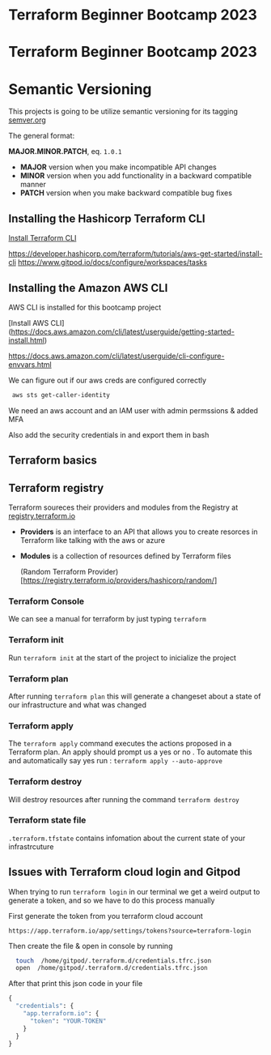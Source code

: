 # Terraform Beginner Bootcamp 2023

# Terraform Beginner Bootcamp 2023

# Semantic Versioning 

This projects is going to be utilize semantic versioning for its tagging 
    [semver.org](https://semver.org)

The general format:

 **MAJOR.MINOR.PATCH**, eq. `1.0.1`

- **MAJOR** version when you make incompatible API changes
- **MINOR** version when you add functionality in a backward compatible manner
- **PATCH** version when you make backward compatible bug fixes


## Installing  the Hashicorp Terraform CLI

[Install Terraform CLI](https://developer.hashicorp.com/terraform/tutorials/aws-get-started/install-cli)

https://developer.hashicorp.com/terraform/tutorials/aws-get-started/install-cli
https://www.gitpod.io/docs/configure/workspaces/tasks


## Installing the Amazon AWS CLI

AWS CLI is installed for this bootcamp project

[Install AWS CLI] (https://docs.aws.amazon.com/cli/latest/userguide/getting-started-install.html)

https://docs.aws.amazon.com/cli/latest/userguide/cli-configure-envvars.html

We can figure out  if our aws creds are configured correctly 
```sh
 aws sts get-caller-identity
```

We need an aws account and an IAM user with admin permssions & added MFA 

Also add the security credentials in and export them in bash 


## Terraform basics

## Terraform registry

 Terraform  soureces their providers and modules from the Registry at [registry.terraform.io](https://registry.terraform.io/)

 - **Providers** is an interface to an API that allows you to create resorces in Terraform like talking with the aws or azure
 - **Modules**  is a collection of resources defined by Terraform files 

   (Random Terraform Provider)[https://registry.terraform.io/providers/hashicorp/random/]

 ### Terraform Console

 We can see a manual for terraform by just typing `terraform`

 ### Terraform init 

 Run `terraform init` at the start of the project to inicialize the project

 ### Terraform plan
 
 After running `terraform plan` this will generate a changeset about a state of our infrastructure and what was changed

 ### Terraform apply

 The  `terraform apply` command executes the actions proposed in a Terraform plan.
 An apply should prompt us a yes or no . To automate this and automatically say yes run : `terraform apply --auto-approve`

 ### Terraform destroy

 Will destroy resources after running the command `terraform destroy`

 ### Terraform state file

 `.terraform.tfstate` contains infomation about the current state of your infrastrcuture


 ## Issues with Terraform cloud login and Gitpod

 When trying to run ` terraform login ` in our terminal we get a weird output to generate a token, 
 and so we have to do this process manually 

 First generate the token from you terraform cloud account 
 ```
 https://app.terraform.io/app/settings/tokens?source=terraform-login
 ```

 Then create the file & open in console by running 
 
 ```sh
   touch  /home/gitpod/.terraform.d/credentials.tfrc.json
   open  /home/gitpod/.terraform.d/credentials.tfrc.json
 ```

After that print this json code in your file 

```tf
{
  "credentials": {
    "app.terraform.io": {
      "token": "YOUR-TOKEN"
    }
  }
}
```











